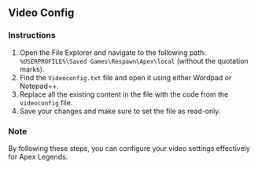 ## Video Config

### Instructions
1. Open the File Explorer and navigate to the following path: `%USERPROFILE%\Saved Games\Respawn\Apex\local` (without the quotation marks).
2. Find the `Videoconfig.txt` file and open it using either Wordpad or Notepad++.
3. Replace all the existing content in the file with the code from the `videoconfig` file.
4. Save your changes and make sure to set the file as read-only.

### Note

By following these steps, you can configure your video settings effectively for Apex Legends.
